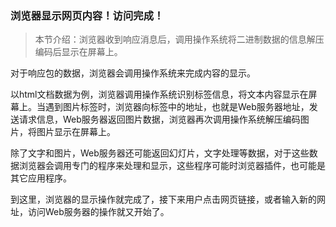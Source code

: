 ### 浏览器显示网页内容！访问完成！

> 本节介绍：浏览器收到响应消息后，调用操作系统将二进制数据的信息解压编码后显示在屏幕上。

对于响应包的数据，浏览器会调用操作系统来完成内容的显示。

以html文档数据为例，浏览器调用操作系统识别标签信息，将文本内容显示在屏幕上。当遇到图片标签时，浏览器向标签中的地址，也就是Web服务器地址，发送请求信息，Web服务器返回图片数据，浏览器再次调用操作系统解压编码图片，将图片显示在屏幕上。

除了文字和图片，Web服务器还可能返回幻灯片，文字处理等数据，对于这些数据浏览器会调用专门的程序来处理和显示，这些程序可能时浏览器插件，也可能是其它应用程序。

到这里，浏览器的显示操作就完成了，接下来用户点击网页链接，或者输入新的网址，访问Web服务器的操作就又开始了。